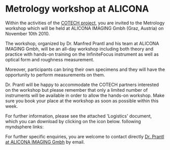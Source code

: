 # Metrology workshop at ALICONA

Within the activities of the [COTECH project,](/4m-association/node/18) you are invited to the Metrology workshop which will be held at ALICONA IMAGING Gmbh (Graz, Austria) on November 10th 2010.
<!--break-->
The workshop, organized by Dr. Manfred Prantl and his team at ALICONA IMAGING Gmbh, will be an all-day workshop including both theory and practice with hands-on training on the InfiniteFocus instrument as well as optical form and roughness measurement.  

Moreover, participants can bring their own specimens and they will have the opportunity to perform measurements on them.   

Dr. Prantl will be happy to accommodate the COTECH partners interested on the workshop but please remember that only a limited number of instruments will be available in order to allow the hands-on workshop. Make sure you book your place at the workshop as soon as possible within this week.

For further information, please see the attached 'Logistics' document, which you can download by clicking on the icon below. following myndsphere links:

For further specific enquiries, you are welcome to contact directly [Dr. Prantl at ALICONA IMAGING Gmbh](mailto:Manfred.Prantl@alicona.com) by email.